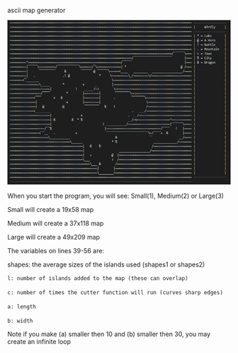 ascii map generator

![picture](/AMG-medium-example.PNG) 

When you start the program, you will see:
	Small(1), Medium(2) or Large(3)

Small will create a 19x58 map

Medium will create a 37x118 map

Large will create a 49x209 map


The variables on lines 39-56 are:

shapes: the average sizes of the islands used (shapes1 or shapes2)

	l: number of islands added to the map (these can overlap)

	c: number of times the cutter function will run (curves sharp edges)

	a: length

	b: width

Note if you make (a) smaller then 10 and (b) smaller then 30, you may create an infinite loop

